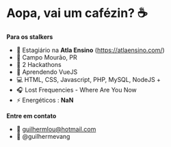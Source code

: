 <!-- ![sobre](https://github.com/Guilhermevang/Guilhermevang/blob/main/me.png) -->

# Aopa, vai um cafézin? ☕

**Para os stalkers**

- 💼 Estagiário na **Atla Ensino** (https://atlaensino.com/)
- 📌 Campo Mourão, PR
- 📆 2 Hackathons
- 🌱 Aprendendo VueJS
- 💻 HTML, CSS, Javascript, PHP, MySQL, NodeJS +
- 🎧 Lost Frequencies - Where Are You Now
- ⚡ Energéticos : **NaN**

**Entre em contato**

- 📧 guilhermlou@hotmail.com
- 🌠 @guilhermevang
